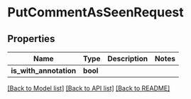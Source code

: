# PutCommentAsSeenRequest

## Properties

Name | Type | Description | Notes
------------ | ------------- | ------------- | -------------
**is_with_annotation** | **bool** |  | 

[[Back to Model list]](../README.md#documentation-for-models) [[Back to API list]](../README.md#documentation-for-api-endpoints) [[Back to README]](../README.md)


